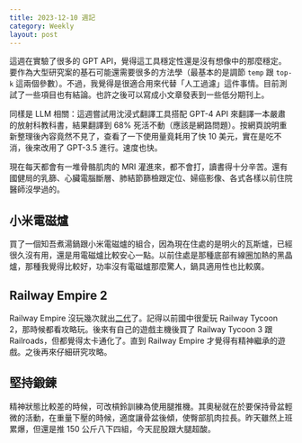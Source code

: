 ```yaml
---
title: 2023-12-10 週記
category: Weekly
layout: post
---
```


這週在實驗了很多的 GPT API，覺得這工具穩定性還是沒有想像中的那麼穩定。要作為大型研究案的基石可能還需要很多的方法學（最基本的是調節 `temp` 跟 `top-k` 這兩個參數）。不過，我覺得是很適合用來代替「人工過濾」這件事情。目前測試了一些項目也有結論。也許之後可以寫成小文章發表到一些低分期刊上。

同樣是 LLM 相關：這週嘗試用沈浸式翻譯工具搭配 GPT-4 API 來翻譯一本嚴肅的放射科教科書，結果翻譯到 68% 死活不動（應該是網路問題）。按網頁說明重新整理後內容竟然不見了，查看了一下使用量竟耗用了快 10 美元，實在是吃不消，後來改用了 GPT-3.5 進行。速度也快。

現在每天都會有一堆骨骼肌肉的 MRI 灌進來，都不會打，讀書得十分辛苦。還有國健局的乳篩、心臟電腦斷層、肺結節篩檢跟定位、婦癌影像、各式各樣以前住院醫師沒學過的。

## 小米電磁爐

買了一個知吾煮湯鍋跟小米電磁爐的組合，因為現在住處的是明火的瓦斯爐，已經很久沒有用，還是用電磁爐比較安心一點。以前住處是那種底部有線圈加熱的黑晶爐，那種我覺得比較好，功率沒有電磁爐那麼驚人，鍋具適用性也比較廣。

## Railway Empire 2

Railway Empire 沒玩幾次就出[二代](https://store.steampowered.com/app/1644320/Railway_Empire_2/)了。記得以前國中很愛玩 Railway Tycoon 2，那時候都看攻略玩。後來有自己的遊戲主機後買了 Railway Tycoon 3 跟 Railroads，但都覺得太卡通化了。直到 Railway Empire 才覺得有精神繼承的遊戲。之後再來仔細研究攻略。

## 堅持鍛鍊

精神狀態比較差的時候，可改槓鈴訓練為使用腿推機。其奧秘就在於要保持骨盆輕微的活動，在重量下壓的時候，適度讓骨盆後傾，使臀部肌肉拉長。昨天雖然上班累爆，但還是推 150 公斤八下四組，今天屁股跟大腿超酸。